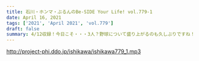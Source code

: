 ```yaml
---
title: 石川・ホンマ・ぶるんのBe-SIDE Your Life! vol.779-1
date: April 16, 2021
tags: ['2021', 'April 2021', 'vol.779']
draft: false
summary: 4/12収録！今日こそ・・・3人？野球について盛り上がるのも久しぶりですね！
---
```


http://project-phi.ddo.jp/ishikawa/ishikawa779_1.mp3
